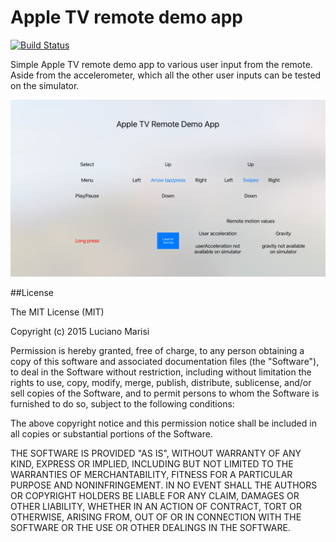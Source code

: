 # Apple TV remote demo app

[![Build Status](https://travis-ci.org/lucianomarisi/AppleTVRemoteDemoApp.svg?branch=master)](https://travis-ci.org/lucianomarisi/AppleTVRemoteDemoApp.svg?branch=master)

Simple Apple TV remote demo app to various user input from the remote. Aside from the accelerometer, which  all the other user inputs can be tested on the simulator.

![](AppleTVDemoAppScreenshot.png)

##License

The MIT License (MIT)

Copyright (c) 2015 Luciano Marisi

Permission is hereby granted, free of charge, to any person obtaining a copy
of this software and associated documentation files (the "Software"), to deal
in the Software without restriction, including without limitation the rights
to use, copy, modify, merge, publish, distribute, sublicense, and/or sell
copies of the Software, and to permit persons to whom the Software is
furnished to do so, subject to the following conditions:

The above copyright notice and this permission notice shall be included in all
copies or substantial portions of the Software.

THE SOFTWARE IS PROVIDED "AS IS", WITHOUT WARRANTY OF ANY KIND, EXPRESS OR
IMPLIED, INCLUDING BUT NOT LIMITED TO THE WARRANTIES OF MERCHANTABILITY,
FITNESS FOR A PARTICULAR PURPOSE AND NONINFRINGEMENT. IN NO EVENT SHALL THE
AUTHORS OR COPYRIGHT HOLDERS BE LIABLE FOR ANY CLAIM, DAMAGES OR OTHER
LIABILITY, WHETHER IN AN ACTION OF CONTRACT, TORT OR OTHERWISE, ARISING FROM,
OUT OF OR IN CONNECTION WITH THE SOFTWARE OR THE USE OR OTHER DEALINGS IN THE
SOFTWARE.